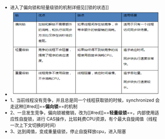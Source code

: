- 进入了偏向锁和轻量级锁的机制详细见[[锁的状态]]
- ![image.png](../assets/image_1690181364494_0.png)
- 1、当前线程没有竞争，并且总是同一个线程获取锁的时候，synchronized 会走这种[[#red]]==**偏向锁**==的机制
- 2、一旦发生竞争，偏向锁被撤销，改为[[#red]]==**轻量级锁**==，内部使用适应性自旋锁，进行 CAS操作，比较耗费CPU资源，有个最大自旋阈值（线程一次上下文切换的时间）
- 3、达到阈值，变成重量级锁，停止自旋释放cpu，进入阻塞